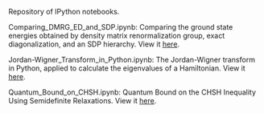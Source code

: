 Repository of IPython notebooks.

Comparing_DMRG_ED_and_SDP.ipynb: Comparing the ground state energies obtained by density matrix renormalization group, exact diagonalization, and an SDP hierarchy. View it [here](http://nbviewer.ipython.org/github/peterwittek/ipython-notebooks/blob/master/Comparing_DMRG_ED_and_SDP.ipynb).

Jordan-Wigner_Transform_in_Python.ipynb: The Jordan-Wigner transform in Python, applied to calculate the eigenvalues of a Hamiltonian. View it [here](http://nbviewer.ipython.org/github/peterwittek/ipython-notebooks/blob/master/Jordan-Wigner_Transform_in_Python.ipynb).

Quantum_Bound_on_CHSH.ipynb: Quantum Bound on the CHSH Inequality Using Semidefinite Relaxations. View it [here](http://nbviewer.ipython.org/github/peterwittek/ipython-notebooks/blob/master/Quantum_Bound_on_CHSH.ipynb).
